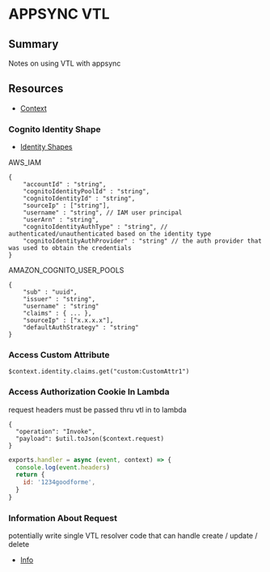 # APPSYNC VTL

## Summary

Notes on using VTL with appsync

## Resources

- [Context](https://docs.aws.amazon.com/appsync/latest/devguide/resolver-context-reference.html)

### Cognito Identity Shape

- [Identity Shapes](https://docs.aws.amazon.com/appsync/latest/devguide/resolver-context-reference.html#aws-appsync-resolver-context-reference-identity)

AWS_IAM

```
{
    "accountId" : "string",
    "cognitoIdentityPoolId" : "string",
    "cognitoIdentityId" : "string",
    "sourceIp" : ["string"],
    "username" : "string", // IAM user principal
    "userArn" : "string",
    "cognitoIdentityAuthType" : "string", // authenticated/unauthenticated based on the identity type
    "cognitoIdentityAuthProvider" : "string" // the auth provider that was used to obtain the credentials
}
```

AMAZON_COGNITO_USER_POOLS

```
{
    "sub" : "uuid",
    "issuer" : "string",
    "username" : "string"
    "claims" : { ... },
    "sourceIp" : ["x.x.x.x"],
    "defaultAuthStrategy" : "string"
}
```

### Access Custom Attribute

```vtl
$context.identity.claims.get("custom:CustomAttr1")
```

### Access Authorization Cookie In Lambda

request headers must be passed thru vtl in to lambda

```vtl
{
  "operation": "Invoke",
  "payload": $util.toJson($context.request)
}
```

```javascript
exports.handler = async (event, context) => {
  console.log(event.headers)
  return {
    id: '1234goodforme',
  }
}
```

### Information About Request

potentially write single VTL resolver code that can handle create / update / delete

- [Info](https://docs.aws.amazon.com/appsync/latest/devguide/resolver-context-reference.html#aws-appsync-resolver-context-reference-info)
